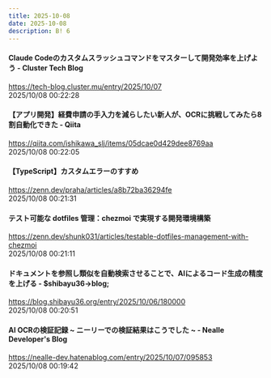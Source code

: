 ```yaml
---
title: 2025-10-08
date: 2025-10-08
description: B! 6
---
```


#### Claude Codeのカスタムスラッシュコマンドをマスターして開発効率を上げよう - Cluster Tech Blog
https://tech-blog.cluster.mu/entry/2025/10/07<br>
2025/10/08 00:22:28<br>


#### 【アプリ開発】経費申請の手入力を減らしたい新人が、OCRに挑戦してみたら8割自動化できた - Qiita
https://qiita.com/ishikawa_slj/items/05dcae0d429dee8769aa<br>
2025/10/08 00:22:05<br>


#### 【TypeScript】カスタムエラーのすすめ
https://zenn.dev/praha/articles/a8b72ba36294fe<br>
2025/10/08 00:21:31<br>


#### テスト可能な dotfiles 管理：chezmoi で実現する開発環境構築
https://zenn.dev/shunk031/articles/testable-dotfiles-management-with-chezmoi<br>
2025/10/08 00:21:11<br>


#### ドキュメントを参照し類似を自動検索させることで、AIによるコード生成の精度を上げる - $shibayu36-&gt;blog;
https://blog.shibayu36.org/entry/2025/10/06/180000<br>
2025/10/08 00:20:51<br>


#### AI OCRの検証記録 ~ ニーリーでの検証結果はこうでした ~ - Nealle Developer's Blog
https://nealle-dev.hatenablog.com/entry/2025/10/07/095853<br>
2025/10/08 00:19:42<br>


